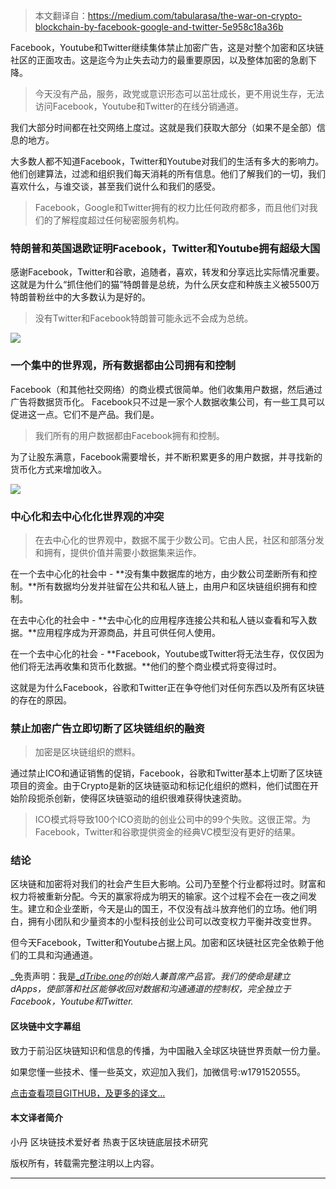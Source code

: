 
> 本文翻译自：https://medium.com/tabularasa/the-war-on-crypto-blockchain-by-facebook-google-and-twitter-5e958c18a36b
>

Facebook，Youtube和Twitter继续集体禁止加密广告，这是对整个加密和区块链社区的正面攻击。这是迄今为止失去动力的最重要原因，以及整体加密的急剧下降。

> 今天没有产品，服务，政党或意识形态可以茁壮成长，更不用说生存，无法访问Facebook，Youtube和Twitter的在线分销通道。

我们大部分时间都在社交网络上度过。这就是我们获取大部分（如果不是全部）信息的地方。

大多数人都不知道Facebook，Twitter和Youtube对我们的生活有多大的影响力。他们创建算法，过滤和组织我们每天消耗的所有信息。他们了解我们的一切，我们喜欢什么，与谁交谈，甚至我们说什么和我们的感受。

>  Facebook，Google和Twitter拥有的权力比任何政府都多，而且他们对我们的了解程度超过任何秘密服务机构。

### 特朗普和英国退欧证明Facebook，Twitter和Youtube拥有超级大国

感谢Facebook，Twitter和谷歌，追随者，喜欢，转发和分享远比实际情况重要。这就是为什么“抓住他们的猫”特朗普是总统，为什么厌女症和种族主义被5500万特朗普粉丝中的大多数认为是好的。

> 没有Twitter和Facebook特朗普可能永远不会成为总统。

![][1]

### 一个集中的世界观，所有数据都由公司拥有和控制

Facebook（和其他社交网络）的商业模式很简单。他们收集用户数据，然后通过广告将数据货币化。 Facebook只不过是一家个人数据收集公司，有一些工具可以促进这一点。它们不是产品。我们是。

> 我们所有的用户数据都由Facebook拥有和控制。

为了让股东满意，Facebook需要增长，并不断积累更多的用户数据，并寻找新的货币化方式来增加收入。

![][2]

### 中心化和去中心化化世界观的冲突

> 在去中心化的世界观中，数据不属于少数公司。它由人民，社区和部落分发和拥有，提供价值并需要小数据集来运作。

在一个去中心化的社会中 - **没有集中数据库的地方，由少数公司垄断所有和控制。**所有数据均分发并驻留在公共和私人链上，由用户和区块链组织拥有和控制。

在去中心化的社会中 - **去中心化的应用程序连接公共和私人链以查看和写入数据。**应用程序成为开源商品，并且可供任何人使用。

在一个去中心化的社会 - **Facebook，Youtube或Twitter将无法生存，仅仅因为他们将无法再收集和货币化数据。**他们的整个商业模式将变得过时。

这就是为什么Facebook，谷歌和Twitter正在争夺他们对任何东西以及所有区块链的存在的原因。

### 禁止加密广告立即切断了区块链组织的融资

> 加密是区块链组织的燃料。

通过禁止ICO和通证销售的促销，Facebook，谷歌和Twitter基本上切断了区块链项目的资金。由于Crypto是新的区块链驱动和标记化组织的燃料，他们试图在开始阶段扼杀创新，使得区块链驱动的组织很难获得快速资助。

>  ICO模式将导致100个ICO资助的创业公司中的99个失败。这很正常。为Facebook，Twitter和谷歌提供资金的经典VC模型没有更好的结果。

### 结论

区块链和加密将对我们的社会产生巨大影响。公司乃至整个行业都将过时。财富和权力将被重新分配。今天的赢家将成为明天的输家。这个过程不会在一夜之间发生。建立和企业垄断，今天是山的国王，不仅没有战斗放弃他们的立场。他们明白，拥有小团队和少量资本的小型科技创业公司可以改变权力平衡并改变世界。

但今天Facebook，Twitter和Youtube占据上风。加密和区块链社区完全依赖于他们的工具和沟通通道。

_免责声明：我是[__dTribe.one_][3]_的创始人兼首席产品官。我们的使命是建立dApps，使部落和社区能够收回对数据和沟通通道的控制权，完全独立于Facebook，Youtube和Twitter._

[1]: https://cdn-images-1.medium.com/max/1600/1*ttJMK9Y3Uil2Y30S_4pZdw.jpeg
[2]: https://cdn-images-1.medium.com/max/1600/1*i-rl1KUk6t-yp6vbCz123w.jpeg
[3]: http://dtribe.one


#### 区块链中文字幕组

致力于前沿区块链知识和信息的传播，为中国融入全球区块链世界贡献一份力量。

如果您懂一些技术、懂一些英文，欢迎加入我们，加微信号:w1791520555。

[点击查看项目GITHUB，及更多的译文...](https://github.com/BlockchainTranslator/EOS)

#### 本文译者简介

小丹 区块链技术爱好者  热衷于区块链底层技术研究

版权所有，转载需完整注明以上内容。

----------------------------------------------------
